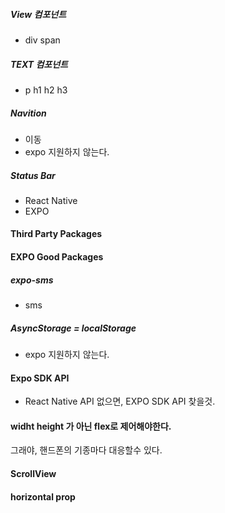 ##### View 컴포넌트

- div span

##### TEXT 컴포넌트

- p h1 h2 h3

##### Navition

- 이동
- expo 지원하지 않는다.

##### Status Bar

- React Native
- EXPO

#### Third Party Packages

#### EXPO Good Packages

##### expo-sms

- sms

##### AsyncStorage = localStorage

- expo 지원하지 않는다.

#### Expo SDK API

- React Native API 없으면, EXPO SDK API 찾을것.

#### widht height 가 아닌 flex로 제어해야한다.

그래야, 핸드폰의 기종마다 대응할수 있다.

#### ScrollView

#### horizontal prop
